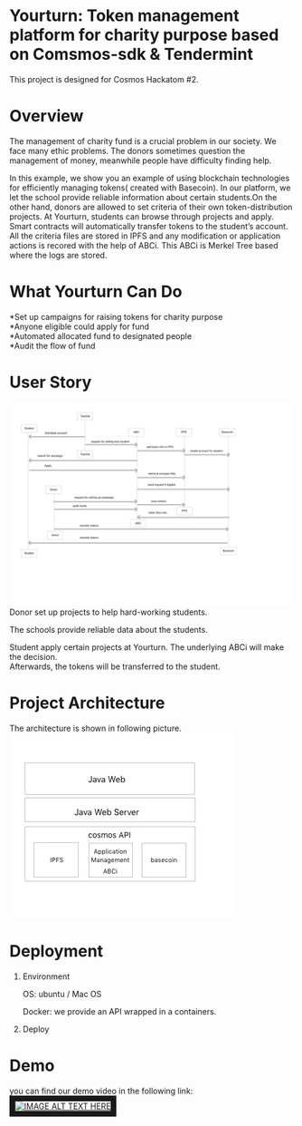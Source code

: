 # Yourturn: Token management platform for charity purpose based on Comsmos-sdk & Tendermint

This project is designed for Cosmos Hackatom #2.
# Overview

The management of charity fund is a crucial problem in our society. We face many ethic problems.
The donors sometimes question the management of money, meanwhile people have difficulty finding help. 

In this example, we show you an example of using blockchain technologies for efficiently managing tokens( created with Basecoin). In our platform, we let the school provide reliable information about certain students.On the other hand, donors are allowed to set criteria of their own token-distribution projects. At Yourturn, students can browse through projects and apply. Smart contracts will automatically transfer tokens to the student’s account. All the criteria files are stored in IPFS and any modification or application actions is recored with the help of ABCi. This ABCi is Merkel Tree based where the logs are stored.

# What Yourturn  Can Do
*Set up campaigns for raising tokens for charity purpose<br/>
*Anyone eligible could apply for fund<br/>
*Automated allocated fund to designated people<br/>
*Audit the flow of fund<br/>
# User Story
![alt text](https://github.com/Andlinks-Yourturn/Hackatom/blob/master/workflow.png)
Donor set up projects to help hard-working students.<br/>

The schools provide reliable data about the students. <br/>

Student apply certain projects at Yourturn. The underlying ABCi will make the decision. <br/>Afterwards, the tokens will be transferred to the student.

# Project Architecture
The architecture is shown in following picture.
![alt text](https://github.com/Andlinks-Yourturn/Hackatom/blob/master/architecture.jpeg)


# Deployment
1. Environment

    OS: ubuntu / Mac OS 

    Docker: we provide an API wrapped in a containers.

2. Deploy

    
    
# Demo

you can find our demo video in the following link:
 <a href="http://www.youtube.com/watch?feature=player_embedded&v=oqAMhmyZgYQ
 " target="_blank"><img src="http://img.youtube.com/vi/oqAMhmyZgYQ/0.jpg" 
 alt="IMAGE ALT TEXT HERE" width="240" height="180" border="10" /></a>
